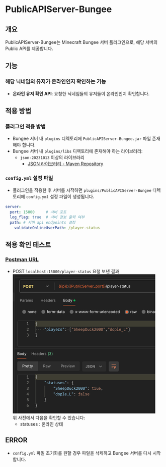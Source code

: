 # PublicAPIServer-Bungee

## 개요

PublicAPIServer-Bungee는 Minecraft Bungee 서버 플러그인으로, 해당 서버의 Public API를 제공합니다.

## 기능

### 해당 닉네임의 유저가 온라인인지 확인하는 기능

- **온라인 유저 확인 API**: 요청한 닉네임들의 유저들이 온라인인지 확인합니다.

## 적용 방법

### 플러그인 적용 방법

- Bungee 서버 내 `plugins` 디렉토리에 `PublicAPIServer-Bungee.jar` 파일 존재해야 합니다.
- Bungee 서버 내 `plugins/libs` 디렉토리에 존재해야 하는 라이브러리:
    - `json-20231013` 이상의 라이브러리
        - [JSON 라이브러리 - Maven Repository](https://mvnrepository.com/artifact/org.json/json)

### `config.yml` 설정 파일

- 플러그인을 적용한 후 서버를 시작하면 `plugins/PublicAPIServer-Bungee` 디렉토리에 `config.yml` 설정 파일이 생성됩니다.

```yaml
server:
  port: 15000     # 서버 포트
  log_flag: true  # 서버 정보 출력 여부
  path: # 서버 api endpoints 설정 
    validateOnlineUserPath: /player-status
```

## 적용 확인 테스트

### [Postman URL](https://www.postman.com/maintenance-astronaut-53396501/workspace/minecraft-api/request/25507989-7676887b-140c-4fbc-a0a6-98c3ef6202d8?ctx=documentation)

- POST `localhost:15000/player-status` 요청 보낸 결과 <br>
  ![인증 성공.png](./img/유저%20온라인%20상태%20확인.png)<br>
  위 사진에서 다음을 확인할 수 있습니다:
    + statuses : 온라인 상태

## ERROR

- `config.yml` 파일 초기화를 원할 경우 파일을 삭제하고 Bungee 서버를 다시 시작합니다.
